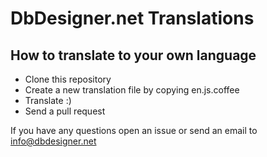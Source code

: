 # DbDesigner.net Translations

## How to translate to your own language

* Clone this repository
* Create a new translation file by copying en.js.coffee
* Translate :)
* Send a pull request

If you have any questions open an issue or send an email to info@dbdesigner.net
